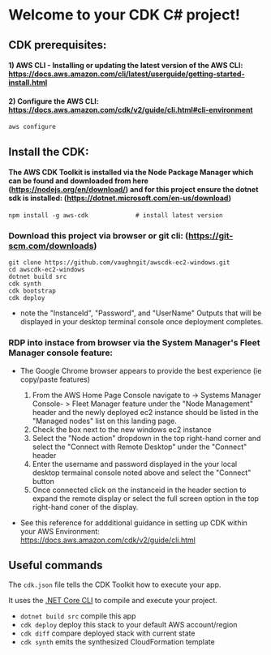 # Welcome to your CDK C# project!

## CDK prerequisites: 
#### 1)  AWS CLI - Installing or updating the latest version of the AWS CLI: https://docs.aws.amazon.com/cli/latest/userguide/getting-started-install.html
#### 2) Configure the AWS CLI:  https://docs.aws.amazon.com/cdk/v2/guide/cli.html#cli-environment
    aws configure

## Install the CDK: 
#### The AWS CDK Toolkit is installed via the Node Package Manager which can be found and downloaded from here (https://nodejs.org/en/download/) and for this project ensure the dotnet sdk is installed: (https://dotnet.microsoft.com/en-us/download)
    npm install -g aws-cdk             # install latest version



### Download this project via browser or git cli: (https://git-scm.com/downloads) 
    git clone https://github.com/vaughngit/awscdk-ec2-windows.git
    cd awscdk-ec2-windows
    dotnet build src
    cdk synth
    cdk bootstrap
    cdk deploy 
* note the "InstanceId", "Password", and "UserName" Outputs that will be displayed in your desktop terminal console once deployment completes. 

### RDP into instace from browser via the System Manager's Fleet Manager console feature: 
* The Google Chrome browser appears to provide the best experience (ie copy/paste features) 
   1)  From the AWS Home Page Console navigate to -> Systems Manager Console- > Fleet Manager feature under the "Node Management" header and the newly deployed ec2 instance should be listed in the "Managed nodes" list on this landing page.  
   2) Check the box next to the new windows ec2 instance
   3) Select the "Node action" dropdown in the top right-hand corner and select the "Connect with Remote Desktop" under the "Connect" header  
   4) Enter the username and password displayed in the your local desktop termainal console noted above and select the "Connect" button
   5) Once connected click on the instanceid in the header section to expand the remote display or select the full screen option in the top right-hand coner of the display.  

* See this reference for addditional guidance in setting up CDK within your AWS Environment: https://docs.aws.amazon.com/cdk/v2/guide/cli.html

## Useful commands
The `cdk.json` file tells the CDK Toolkit how to execute your app.

It uses the [.NET Core CLI](https://docs.microsoft.com/dotnet/articles/core/) to compile and execute your project.

* `dotnet build src` compile this app
* `cdk deploy`       deploy this stack to your default AWS account/region
* `cdk diff`         compare deployed stack with current state
* `cdk synth`        emits the synthesized CloudFormation template